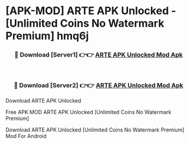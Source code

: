 # [APK-MOD] ARTE APK Unlocked - [Unlimited Coins No Watermark Premium] hmq6j



<div align="center">
<h3>🔴 Download [Server1] 👉👉 <a href="https://momento.my/?title=ARTE_APK_Unlocked">ARTE APK Unlocked Mod Apk</a></h3><br>

<h3>🔴 Download [Server2] 👉👉 <a href="https://momento.my/?title=ARTE_APK_Unlocked">ARTE APK Unlocked Mod Apk</a></h3>
</div>



Download ARTE APK Unlocked 

Free APK MOD ARTE APK Unlocked [Unlimited Coins No Watermark Premium]

Download ARTE APK Unlocked [Unlimited Coins No Watermark Premium] Mod For Android
